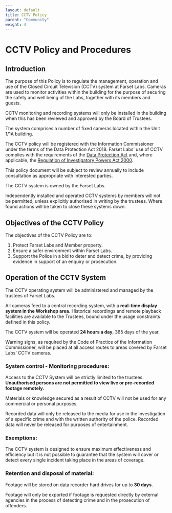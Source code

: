 ```yaml
---
layout: default
title: CCTV Policy
parent: "Community"
weight: 4
---
```


# CCTV Policy and Procedures

## Introduction

The purpose of this Policy is to regulate the management, operation and use of the Closed Circuit Television (CCTV) system at Farset Labs. Cameras are used to monitor activities within the building for the purpose of securing the safety and well being of the Labs, together with its members and guests.

CCTV monitoring and recording systems will only be installed in the building when this has been reviewed and approved by the Board of Trustees.

The system comprises a number of fixed cameras located within the Unit 1/1A building.

The CCTV policy will be registered with the Information Commissioner under the terms of the Data Protection Act 2018. Farset Labs’ use of CCTV complies with the requirements of the [Data Protection Act](https://ico.org.uk/media/for-organisations/documents/1542/cctv-code-of-practice.pdf) and, where applicable, the [Regulation of Investigatory Powers Act 2000](https://ico.org.uk/media/for-organisations/documents/1064/the_employment_practices_code.pdf).

This policy document will be subject to review annually to include consultation as appropriate with interested parties.

The CCTV system is owned by the Farset Labs.

Independently installed and operated CCTV systems by members will not be permitted, unless explicitly authorised in writing by the trustees. Where found actions will be taken to close these systems down.

## Objectives of the CCTV Policy

The objectives of the CCTV Policy are to:

1. Protect Farset Labs and Member property.
2. Ensure a safer environment within Farset Labs.
3. Support the Police in a bid to deter and detect crime, by providing evidence in support of an enquiry or prosecution.

## Operation of the CCTV System

The CCTV operating system will be administered and managed by the trustees of Farset Labs.

All cameras feed to a central recording system, with a **real-time display system in the Workshop area**. Historical recordings and remote playback facilities are available to the Trustees, bound under the usage constraints defined in this policy.

The CCTV system will be operated **24 hours a day**, 365 days of the year.

Warning signs, as required by the Code of Practice of the Information Commissioner, will be placed at all access routes to areas covered by Farset Labs’ CCTV cameras.

### System control - Monitoring procedures:

Access to the CCTV System will be strictly limited to the trustees. **Unauthorised persons are not permitted to view live or pre-recorded footage remotely.**

Materials or knowledge secured as a result of CCTV will not be used for any commercial or personal purposes.

Recorded data will only be released to the media for use in the investigation of a specific crime and with the written authority of the police. Recorded data will never be released for purposes of entertainment.

### Exemptions:

The CCTV system is designed to ensure maximum effectiveness and efficiency but it is not possible to guarantee that the system will cover or detect every single incident taking place in the areas of coverage.

### Retention and disposal of material:

Footage will be stored on data recorder hard drives for up to **30 days**.

Footage will only be exported if footage is requested directly by external agencies in the process of detecting crime and in the prosecution of offenders.
